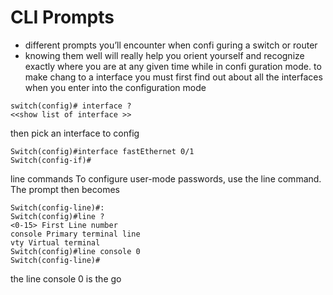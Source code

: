 
# CLI  Prompts 
- different prompts you’ll encounter when confi guring a switch or router 
- knowing them well will really help you orient yourself and recognize exactly where you are at any given time while in confi guration mode. 
to make chang to a interface you must first find out about all the interfaces 
when you enter into the configuration mode 
```
switch(config)# interface ? 
<<show list of interface >>
```
then pick an interface to config 
```
Switch(config)#interface fastEthernet 0/1
Switch(config-if)#
```
line commands 
To configure user-mode passwords, use the line command. The prompt then becomes
```
Switch(config-line)#:
Switch(config)#line ?
<0-15> First Line number
console Primary terminal line
vty Virtual terminal
Switch(config)#line console 0
Switch(config-line)#
```
the line console 0 is the go